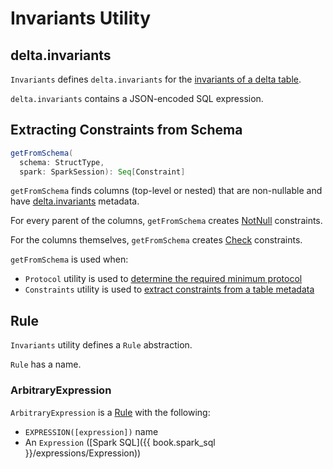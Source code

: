 # Invariants Utility

## <span id="INVARIANTS_FIELD"><span id="delta.invariants"> delta.invariants

`Invariants` defines `delta.invariants` for the [invariants of a delta table](#getFromSchema).

`delta.invariants` contains a JSON-encoded SQL expression.

## <span id="getFromSchema"> Extracting Constraints from Schema

```scala
getFromSchema(
  schema: StructType,
  spark: SparkSession): Seq[Constraint]
```

`getFromSchema` finds columns (top-level or nested) that are non-nullable and have [delta.invariants](#INVARIANTS_FIELD) metadata.

For every parent of the columns, `getFromSchema` creates [NotNull](Constraint.md#NotNull) constraints.

For the columns themselves, `getFromSchema` creates [Check](Constraints.md#Check) constraints.

`getFromSchema` is used when:

* `Protocol` utility is used to [determine the required minimum protocol](../Protocol.md#requiredMinimumProtocol)
* `Constraints` utility is used to [extract constraints from a table metadata](Constraints.md#getAll)

## <span id="Rule"> Rule

`Invariants` utility defines a `Rule` abstraction.

`Rule` has a name.

### <span id="ArbitraryExpression"> ArbitraryExpression

`ArbitraryExpression` is a [Rule](#Rule) with the following:

* `EXPRESSION([expression])` name
* An `Expression` ([Spark SQL]({{ book.spark_sql }}/expressions/Expression))
